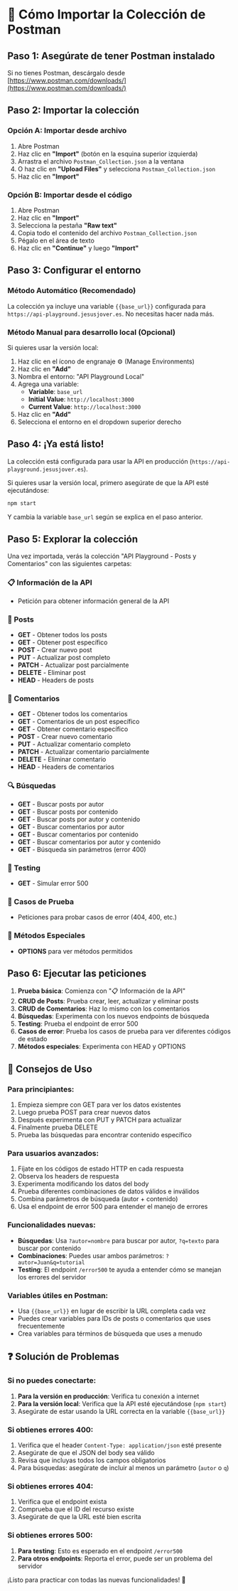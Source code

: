 # 📮 Cómo Importar la Colección de Postman

## Paso 1: Asegúrate de tener Postman instalado
Si no tienes Postman, descárgalo desde [https://www.postman.com/downloads/](https://www.postman.com/downloads/)

## Paso 2: Importar la colección

### Opción A: Importar desde archivo
1. Abre Postman
2. Haz clic en **"Import"** (botón en la esquina superior izquierda)
3. Arrastra el archivo `Postman_Collection.json` a la ventana
4. O haz clic en **"Upload Files"** y selecciona `Postman_Collection.json`
5. Haz clic en **"Import"**

### Opción B: Importar desde el código
1. Abre Postman
2. Haz clic en **"Import"**
3. Selecciona la pestaña **"Raw text"**
4. Copia todo el contenido del archivo `Postman_Collection.json`
5. Pégalo en el área de texto
6. Haz clic en **"Continue"** y luego **"Import"**

## Paso 3: Configurar el entorno

### Método Automático (Recomendado)
La colección ya incluye una variable `{{base_url}}` configurada para `https://api-playground.jesusjover.es`. No necesitas hacer nada más.

### Método Manual para desarrollo local (Opcional)
Si quieres usar la versión local:
1. Haz clic en el ícono de engranaje ⚙️ (Manage Environments)
2. Haz clic en **"Add"**
3. Nombra el entorno: "API Playground Local"
4. Agrega una variable:
   - **Variable**: `base_url`
   - **Initial Value**: `http://localhost:3000`
   - **Current Value**: `http://localhost:3000`
5. Haz clic en **"Add"**
6. Selecciona el entorno en el dropdown superior derecho

## Paso 4: ¡Ya está listo!
La colección está configurada para usar la API en producción (`https://api-playground.jesusjover.es`). 

Si quieres usar la versión local, primero asegúrate de que la API esté ejecutándose:

```bash
npm start
```

Y cambia la variable `base_url` según se explica en el paso anterior.

## Paso 5: Explorar la colección

Una vez importada, verás la colección "API Playground - Posts y Comentarios" con las siguientes carpetas:

### 📋 Información de la API
- Petición para obtener información general de la API

### 📝 Posts
- **GET** - Obtener todos los posts
- **GET** - Obtener post específico
- **POST** - Crear nuevo post
- **PUT** - Actualizar post completo
- **PATCH** - Actualizar post parcialmente
- **DELETE** - Eliminar post
- **HEAD** - Headers de posts

### 💬 Comentarios
- **GET** - Obtener todos los comentarios
- **GET** - Comentarios de un post específico
- **GET** - Obtener comentario específico
- **POST** - Crear nuevo comentario
- **PUT** - Actualizar comentario completo
- **PATCH** - Actualizar comentario parcialmente
- **DELETE** - Eliminar comentario
- **HEAD** - Headers de comentarios

### 🔍 Búsquedas
- **GET** - Buscar posts por autor
- **GET** - Buscar posts por contenido
- **GET** - Buscar posts por autor y contenido
- **GET** - Buscar comentarios por autor
- **GET** - Buscar comentarios por contenido
- **GET** - Buscar comentarios por autor y contenido
- **GET** - Búsqueda sin parámetros (error 400)

### 🚨 Testing
- **GET** - Simular error 500

### 🧪 Casos de Prueba
- Peticiones para probar casos de error (404, 400, etc.)

### 🔧 Métodos Especiales
- **OPTIONS** para ver métodos permitidos

## Paso 6: Ejecutar las peticiones

1. **Prueba básica**: Comienza con "📋 Información de la API"
2. **CRUD de Posts**: Prueba crear, leer, actualizar y eliminar posts
3. **CRUD de Comentarios**: Haz lo mismo con los comentarios
4. **Búsquedas**: Experimenta con los nuevos endpoints de búsqueda
5. **Testing**: Prueba el endpoint de error 500
6. **Casos de error**: Prueba los casos de prueba para ver diferentes códigos de estado
7. **Métodos especiales**: Experimenta con HEAD y OPTIONS

## 🎯 Consejos de Uso

### Para principiantes:
1. Empieza siempre con GET para ver los datos existentes
2. Luego prueba POST para crear nuevos datos
3. Después experimenta con PUT y PATCH para actualizar
4. Finalmente prueba DELETE
5. Prueba las búsquedas para encontrar contenido específico

### Para usuarios avanzados:
1. Fíjate en los códigos de estado HTTP en cada respuesta
2. Observa los headers de respuesta
3. Experimenta modificando los datos del body
4. Prueba diferentes combinaciones de datos válidos e inválidos
5. Combina parámetros de búsqueda (autor + contenido)
6. Usa el endpoint de error 500 para entender el manejo de errores

### Funcionalidades nuevas:
- **Búsquedas**: Usa `?autor=nombre` para buscar por autor, `?q=texto` para buscar por contenido
- **Combinaciones**: Puedes usar ambos parámetros: `?autor=Juan&q=tutorial`
- **Testing**: El endpoint `/error500` te ayuda a entender cómo se manejan los errores del servidor

### Variables útiles en Postman:
- Usa `{{base_url}}` en lugar de escribir la URL completa cada vez
- Puedes crear variables para IDs de posts o comentarios que uses frecuentemente
- Crea variables para términos de búsqueda que uses a menudo

## ❓ Solución de Problemas

### Si no puedes conectarte:
1. **Para la versión en producción**: Verifica tu conexión a internet
2. **Para la versión local**: Verifica que la API esté ejecutándose (`npm start`)
3. Asegúrate de estar usando la URL correcta en la variable `{{base_url}}`

### Si obtienes errores 400:
1. Verifica que el header `Content-Type: application/json` esté presente
2. Asegúrate de que el JSON del body sea válido
3. Revisa que incluyas todos los campos obligatorios
4. Para búsquedas: asegúrate de incluir al menos un parámetro (`autor` o `q`)

### Si obtienes errores 404:
1. Verifica que el endpoint exista
2. Comprueba que el ID del recurso existe
3. Asegúrate de que la URL esté bien escrita

### Si obtienes errores 500:
1. **Para testing**: Esto es esperado en el endpoint `/error500`
2. **Para otros endpoints**: Reporta el error, puede ser un problema del servidor

¡Listo para practicar con todas las nuevas funcionalidades! 🎉 